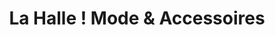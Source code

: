 ---
title: "La Halle ! Mode & Accessoires"
url: /amilly/la-halle-mode-und-accessoires/
shop: Kleidung
---